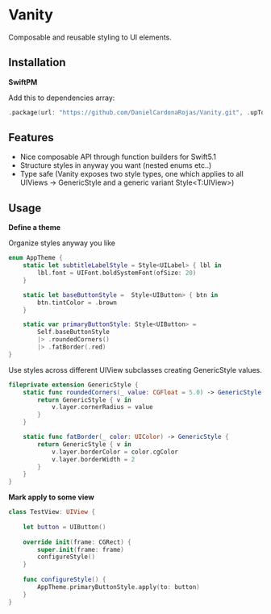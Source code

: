 # Vanity

Composable and reusable styling to UI elements.

## Installation

**SwiftPM**

Add this to dependencies array:

```swift
.package(url: "https://github.com/DanielCardonaRojas/Vanity.git", .upToNextMajor(from: "1.0.0")
```
## Features

- Nice composable API through function builders for Swift5.1 
- Structure styles in anyway you want (nested enums etc..)
- Type safe (Vanity exposes two style types, one which applies to all UIViews -> GenericStyle and a generic variant Style\<T:UIView\>)


## Usage


**Define a theme**

Organize styles anyway you like

```swift
enum AppTheme {
    static let subtitleLabelStyle = Style<UILabel> { lbl in
        lbl.font = UIFont.boldSystemFont(ofSize: 20)
    }

    static let baseButtonStyle =  Style<UIButton> { btn in
        btn.tintColor = .brown
    }

    static var primaryButtonStyle: Style<UIButton> =
        Self.baseButtonStyle
        |> .roundedCorners()
        |> .fatBorder(.red)
}
```

Use styles across different UIView subclasses creating GenericStyle values.

```swift
fileprivate extension GenericStyle {
    static func roundedCorners(_ value: CGFloat = 5.0) -> GenericStyle {
        return GenericStyle { v in
            v.layer.cornerRadius = value
        }
    }

    static func fatBorder(_ color: UIColor) -> GenericStyle {
        return GenericStyle { v in
            v.layer.borderColor = color.cgColor
            v.layer.borderWidth = 2
        }
    }
}
```

**Mark apply to some view**

```swift
class TestView: UIView {
    
    let button = UIButton()
    
    override init(frame: CGRect) {
        super.init(frame: frame)
        configureStyle()
    }
    
    func configureStyle() {
        AppTheme.primaryButtonStyle.apply(to: button)
    }
}
```

